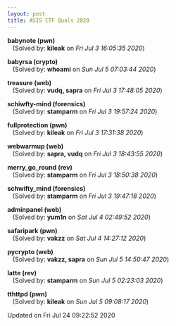 ```yaml
---
layout: post
title: ASIS CTF Quals 2020
---
```


<!--break-->

**babynote (pwn)**  
&nbsp;&nbsp;&nbsp;(Solved by: **kileak** on _Fri Jul  3 16:05:35 2020_)  
  
**babyrsa (crypto)**  
&nbsp;&nbsp;&nbsp;(Solved by: **whoami** on _Sun Jul  5 07:03:44 2020_)  
  
**treasure (web)**  
&nbsp;&nbsp;&nbsp;(Solved by: **vudq, sapra** on _Fri Jul  3 17:48:05 2020_)  
  
**schiwfty-mind (forensics)**  
&nbsp;&nbsp;&nbsp;(Solved by: **stamparm** on _Fri Jul  3 19:57:24 2020_)  
  
**fullprotection (pwn)**  
&nbsp;&nbsp;&nbsp;(Solved by: **kileak** on _Fri Jul  3 17:31:38 2020_)  
  
**webwarmup (web)**  
&nbsp;&nbsp;&nbsp;(Solved by: **sapra, vudq** on _Fri Jul  3 18:43:55 2020_)  
  
**merry_go_round (rev)**  
&nbsp;&nbsp;&nbsp;(Solved by: **stamparm** on _Fri Jul  3 18:50:38 2020_)  
  
**schwifty_mind (forensics)**  
&nbsp;&nbsp;&nbsp;(Solved by: **stamparm** on _Fri Jul  3 19:47:18 2020_)  
  
**adminpanel (web)**  
&nbsp;&nbsp;&nbsp;(Solved by: **yum1n** on _Sat Jul  4 02:49:52 2020_)  
  
**safaripark (pwn)**  
&nbsp;&nbsp;&nbsp;(Solved by: **vakzz** on _Sat Jul  4 14:27:12 2020_)  
  
**pycrypto (web)**  
&nbsp;&nbsp;&nbsp;(Solved by: **vakzz, sapra** on _Sun Jul  5 14:50:47 2020_)  
  
**latte (rev)**  
&nbsp;&nbsp;&nbsp;(Solved by: **stamparm** on _Sun Jul  5 02:23:03 2020_)  
  
**tthttpd (pwn)**  
&nbsp;&nbsp;&nbsp;(Solved by: **kileak** on _Sun Jul  5 09:08:17 2020_)  
  


Updated on Fri Jul 24 09:22:52 2020
